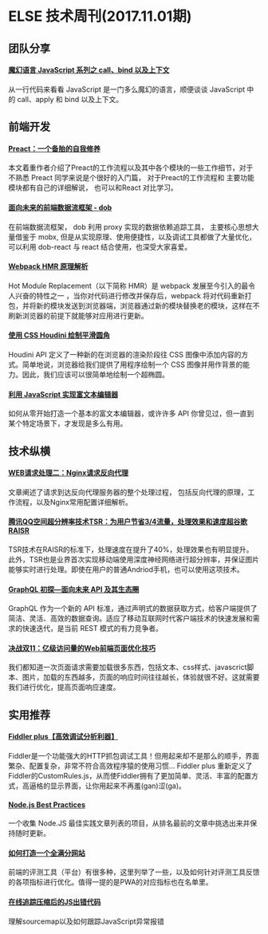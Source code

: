 # ELSE 技术周刊(2017.11.01期)

## 团队分享

#### [魔幻语言 JavaScript 系列之 call、bind 以及上下文](https://zhuanlan.zhihu.com/p/30902765)

从一行代码来看看 JavaScript 是一门多么魔幻的语言，顺便谈谈 JavaScript 中的 call、apply 和 bind 以及上下文。

## 前端开发

#### [Preact：一个备胎的自我修养](https://zhuanlan.zhihu.com/p/30796007)
本文着重作者介绍了Preact的工作流程以及其中各个模块的一些工作细节，对于不熟悉 Preact 同学来说是个很好的入门篇， 对于Preact的工作流程和 主要功能模块都有自己的详细解说， 也可以和React 对比学习。

#### [面向未来的前端数据流框架 - dob](https://github.com/ascoders/blog/issues/22)
在前端数据流框架， dob 利用 proxy 实现的数据依赖追踪工具， 主要核心思想大量借鉴于 mobx,  但是从实现原理、使用便捷性，以及调试工具都做了大量优化， 可以利用 dob-react 与 react 结合使用，也深受大家喜爱。

####  [Webpack HMR 原理解析](https://zhuanlan.zhihu.com/p/30669007)
Hot Module Replacement（以下简称 HMR）是 webpack 发展至今引入的最令人兴奋的特性之一 ，当你对代码进行修改并保存后，webpack 将对代码重新打包，并将新的模块发送到浏览器端，浏览器通过新的模块替换老的模块，这样在不刷新浏览器的前提下就能够对应用进行更新。

#### [使用 CSS Houdini 绘制平滑圆角](https://jhuang.me/2017/11/07/%E4%BD%BF%E7%94%A8-CSS-Houdini-%E7%BB%98%E5%88%B6%E5%B9%B3%E6%BB%91%E5%9C%86%E8%A7%92/)
Houdini API 定义了一种新的在浏览器的渲染阶段往 CSS 图像中添加内容的方式。简单地说，浏览器给我们提供了用程序绘制一个 CSS 图像并用作背景的能力。因此，我们应该可以很简单地绘制一个超椭圆。

#### [利用 JavaScript 实现富文本编辑器](http://eux.baidu.com/blog/2017/11/%E5%88%A9%E7%94%A8-javascript-%E5%AE%9E%E7%8E%B0%E5%AF%8C%E6%96%87%E6%9C%AC%E7%BC%96%E8%BE%91%E5%99%A8)

如何从零开始打造一个基本的富文本编辑器，或许许多 API 你曾见过，但一直到某个特定场景下，才发现是多么有用。

## 技术纵横

#### [WEB请求处理二：Nginx请求反向代理](http://www.jianshu.com/p/bed000e1830b)
文章阐述了请求到达反向代理服务器的整个处理过程， 包括反向代理的原理，工作流程，以及Nginx常用配置详细解析。

#### [腾讯QQ空间超分辨率技术TSR：为用户节省3/4流量，处理效果和速度超谷歌RAISR](https://www.leiphone.com/news/201710/c0GICjRacVyzHKIM.html)

TSR技术在RAISR的标准下，处理速度在提升了40%，处理效果也有明显提升。此外，TSR也是业界首次实现移动端使用深度神经网络进行超分辨率，并保证图片能够实时进行处理。即使在用户的普通Andriod手机，也可以使用这项技术。

#### [GraphQL 初探—面向未来 API 及其生态圈](https://zhuanlan.zhihu.com/p/30701842?group_id=911936474128961536)
GraphQL 作为一个新的 API 标准，通过声明式的数据获取方式，给客户端提供了简洁、灵活、高效的数据查询。适应了移动互联网时代客户端技术的快速发展和需求的快速迭代，是当前 REST 模式的有力竞争者。

#### [决战双11：亿级访问量的Web前端页面优化技巧](https://www.toutiao.com/a6486787524172710414/?tt_from=mobile_qq&utm_campaign=client_share&app=news_article&utm_source=mobile_qq&iid=17386646174&utm_medium=toutiao_ios)

我们都知道一次页面请求需要加载很多东西，包括文本、css样式、javascrict脚本、图片，加载的东西越多，页面的响应时间往往越长，体验就很不好。这就需要我们进行优化，提高页面响应速度。


## 实用推荐

#### [Fiddler plus【高效调试分析利器】](http://blog.csdn.net/ankvps/article/details/76445339)

Fiddler是一个功能强大的HTTP抓包调试工具！但用起来却不是那么的顺手，界面繁杂、配置复杂，非常不符合高效程序猿的使用习惯… Fiddler plus 重新定义了Fiddler的CustomRules.js，从而使Fiddler拥有了更加简单、灵活、丰富的配置方式，高逼格的显示界面，让你用起来不再羞(gan)涩(ga)。

#### [Node.js Best Practices](https://github.com/i0natan/nodebestpractices)

一个收集 Node.JS 最佳实践文章列表的项目，从排名最前的文章中挑选出来并保持随时更新。

#### [如何打造一个全满分网站](https://segmentfault.com/a/1190000011867361)

前端的评测工具（平台）有很多种，这里列举了一些，以及如何针对评测工具反馈的各项指标进行优化。值得一提的是PWA的对应指标也在名单里。

#### [在线追踪压缩后的JS出错代码](https://zhuanlan.zhihu.com/p/30760361?refer=FrontendMagazine)

理解sourcemap以及如何跟踪JavaScript异常报错



